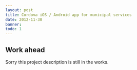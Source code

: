 ```yaml
---
layout: post
title: Cordova iOS / Android app for municipal services
date: 2012-11-30
banner: 
todo: 1
---
```


## Work ahead

Sorry this project description is still in the works.

<!--

Es wurde eine mobile Applikation auf Basis einer existierenden mobilen Website entwickelt. 
Dazu wurde ein PHP-basierter Generator erstellt, welcher aus dynamischen Inhalten eine native Applikation auf Basis von jQuery Mobile und PhoneGap für iOS, Android und Windows Mobile generiert. 

Diverse externe Datenquellen wurden angebunden, um dynamische Inhalte innerhalb der App zu laden. 
Die Optik wurde an die CI Vorgaben des Unternehmens angepasst. 
Der Kunde erhielt im Vorfeld einen ganztägigen Workshop dessen Ergebnisse Grundlage der späteren Entwicklung waren. 
Hausinterne Entwickler wurden geschult, so dass das Projekt eigenständig intern weitergeführt werden kann. 
Die Applikation ist aktuell im Apple App Store und im Google Play Store verfügbar.


## Challenge



## Responsibilities

Beratung, Workshop, Entwicklung, Setup Entwicklungssystem vor Ort
-->